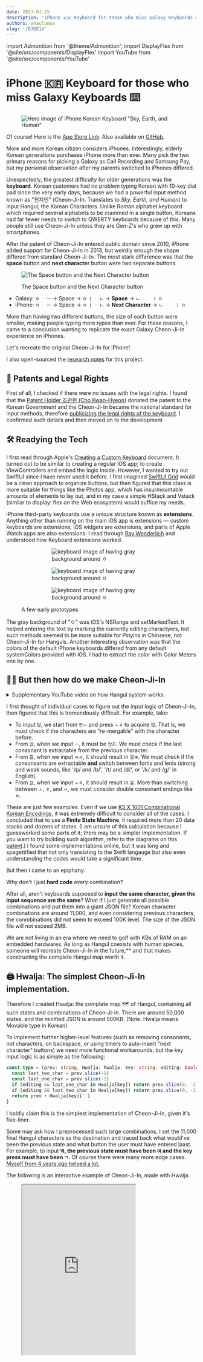 ```yaml
---
date: 2023-01-25
description: 'iPhone 🇰🇷 Keyboard for those who miss Galaxy Keyboards ⌨️'
authors: anaclumos
slug: '/D7DE14'
---
```


import Admonition from '@theme/Admonition';
import DisplayFlex from '@site/src/components/DisplayFlex'
import YouTube from '@site/src/components/YouTube'

# iPhone 🇰🇷 Keyboard for those who miss Galaxy Keyboards ⌨️


<figure>

![Hero image of iPhone Korean Keyboard "Sky, Earth, and Human"](7B584A.png)


</figure>

<Admonition type="info" title="Give me the App Store Link first" icon="💎">

Of course! Here is the [App Store Link](https://apps.apple.com/app/id/1666355842).
Also available on [GitHub](https://github.com/anaclumos/sky-earth-human).

</Admonition>

More and more Korean citizen considers iPhones.
Interestingly, elderly Korean generations purchases iPhone more than ever.
Many pick the two primary reasons for picking a Galaxy as Call Recording and Samsung Pay,
but my personal observation after my parents switched to iPhones differed.

Unexpectedly, the greatest difficulty for older generations was the **keyboard**.
Korean customers had no problem typing Korean with 10-key dial pad since the very early days,
because we had a powerful input method known as "천지인" (Cheon-Ji-In. Translates to _Sky, Earth, and Human_) to input Hangul, the Korean Characters.
Unlike Roman alphabet keyboard which required several alphabets to be crammed in a single button,
Koreans had far fewer needs to switch to QWERTY keyboards because of this.
Many people still use Cheon-Ji-In unless they are Gen-Z's who grew up with smartphones.

After the patent of Cheon-Ji-In entered public domain since 2010,
iPhone added support for Cheon-Ji-In in 2013, but weirdly enough the shape differed from standard Cheon-Ji-In.
The most stark difference was that the **space** button and **next character** button were two separate buttons.


<figure>

![The Space button and the Next Character button](2DCA95.png)


<figcaption>The Space button and the Next Character button</figcaption>
</figure>

<Admonition type="info" title='For example, to type "오 안녕"...' icon="💎">

- Galaxy: `ㅇ` `ᆞ` `ㅡ` → Space → `ㅇ` `ㅣ` `ᆞ` `ㄴ` → **Space** → `ㄴ` `ᆞ` `ᆞ` `ㅣ` `ㅇ`
- iPhone: `ㅇ` `ᆞ` `ㅡ` → Space → `ㅇ` `ㅣ` `ᆞ` `ㄴ` → **Next Character** → `ㄴ` `ᆞ` `ᆞ` `ㅣ` `ㅇ`

</Admonition>

More than having two different buttons, the size of each button were smaller,
making people typing more typos than ever.
For these reasons, I came to a conclusion wanting to replicate the exact Galaxy Cheon-Ji-In experience on iPhones.

<Admonition type="info" title="Goal" icon="💎">

Let's recreate the original Cheon-Ji-In for iPhone!

</Admonition>

<Admonition type="tip" title="Extra Tip" icon="🍯">

I also open-sourced the [research notes](/r/C222D1) for this project.

</Admonition>

## 📜 Patents and Legal Rights

First of all, I checked if there were no issues with the legal rights.
I found that the [Patent Holder 조관현 (Cho Kwan-Hyeon)](https://doi.org/10.8080/1019960047925) donated the patent to the Korean Government
and the Cheon-Ji-In became the national standard for input methods, therefore [publicizing the legal rights of the keyboard](https://www.korea.kr/news/policyBriefingView.do?newsId=148700827).
I confirmed such details and then moved on to the development

## 🛠 Readying the Tech

I first read through Apple's [Creating a Custom Keyboard](https://developer.apple.com/documentation/uikit/keyboards_and_input/creating_a_custom_keyboard) document.
It turned out to be similar to creating a regular iOS app; to create ViewControllers and embed the logic inside.
However, I wanted to try out SwiftUI since I have never used it before.
I first imagined [SwiftUI Grid](https://developer.apple.com/documentation/swiftui/grid) would be a clean approach to organize buttons,
but then figured that this class is more suitable for things like the Photos app, which has insurmountable amounts of elements to lay out,
and in my case a simple HStack and Vstack (similar to display: flex on the Web ecosystem) would suffice my needs.

iPhone third-party keyboards use a unique structure known as **extensions**.
Anything other than running on the main iOS app is extensions — custom keyboards are extensions, iOS widgets are extensions, and parts of Apple Watch apps are also extensions.
I read through [Ray Wenderlich](https://www.kodeco.com/49-custom-keyboard-extensions-getting-started) and understood how Keyboard extensions worked.

<figure>

<DisplayFlex>

<figure>


<figure>

![keyboard image of having gray background around `ㅇ`](85D135.png)


</figure>

</figure>

<figure>


<figure>

![keyboard image of having gray background around `ㅇ`](B9DE45.png)


</figure>

</figure>

<figure>


<figure>

![keyboard image of having gray background around `ㅇ`](A02D58.png)


</figure>

</figure>

</DisplayFlex>

<figcaption>

A few early prototypes

</figcaption>

</figure>

The gray background of "ㅇ" was iOS's NSRange and setMarkedText.
It helped entering the text by marking the currently editing charactyers,
but such methods seemed to be more suitable for Pinyins in Chinsese, not Cheon-Ji-In for Hanguls.
Another interesting observation was that the colors of the default iPhone keyboards differed from any default systemColors provided with iOS.
I had to extract the color with Color Meters one by one.

## 😶‍🌫️ But then how do we make Cheon-Ji-In

<details>
<summary>Supplementary YouTube video on how Hangul system works.</summary>

<YouTube id="t_YsTEhcTpo"/>

</details>

I first thought of individual cases to figure out the input logic of Cheon-Ji-In,
then figured that this is tremendously difficult.
For example, take:

- To input `않`, we start from `안ㅅ` and press `ㅅㅎ` to acquire `않`. That is, we must check if the characters are "re-mergable" with the character before.
- From `앉`, when we input `ㅡ`, it must be `안즈`. We must check if the last consonant is extractable from the previous character.
- From `깚`, when we input `ㅂㅍ`, it should result in `깔ㅃ`. We must check if the consonsants are extractable **and** switch between fortis and lenis (strong and weak sounds, like '/p/ and /b/', '/t/ and /d/', or '/k/ and /ɡ/' in English).
- From `갌`, when we input `ㅅㅎ`, it should result in `갏`. More than switching between `ㅅ`, `ㅎ`, and `ㅆ`, we must consider double consonant endings like `ㄽ`.

These are just few examples. Even if we use [KS X 1001 Combinational Korean Encodings](https://en.wikipedia.org/wiki/KS_X_1001),
it was extremely difficult to consider all of the cases.
I concluded that to use a **Finite State Machine**, it required more than 20 data stacks and dozens of states.
(I am unsure of this calculation because I guessworked some parts of it; there may be a simpler implementation. If you want to try building such algorithm, refer to the diagrams on this [patent](https://patents.google.com/patent/KR20000049347A/ko).)
I found some implementations online, but it was long and spagettified that not only translating to the Swift langauge but also even understanding the codes would take a significant time.

But then I came to an epiphany:

<Admonition type="info" title='If there are too many cases' icon="💎">

Why don't I just **hard code** every combination?

</Admonition>

After all, aren't keyboards supposed to **input the same character, given the input sequence are the same**?
What if I just generate all possible combinations and put them into a giant JSON file?
Korean character combinations are around 11,000, and even considering previous characters, the conmbinations did not seem to exceed 100K level.
The size of the JSON file will not exceed 2MB.

We are not living in an era where we need to golf with KBs of RAM on an embedded hardwares.
As long as Hangul coexists with human species, someone will recreate Cheon-Ji-In in the future,\*\*
and that makes constructing the complete Hangul map worth it.

## 🖨️ Hwalja: The simplest Cheon-Ji-In implementation.

Therefore I created Hwalja: the complete map 🗺️ of Hangul, containing all such states and combinations of Cheon-Ji-In.
There are around 50,000 states, and the minified JSON is around 500KB.
(Note: Hwalja means Movable type in Korean)

To implement further higher-level features
(such as removing consonants, not characters, on backspace, or using timers to auto-insert "next character" buttons)
we need more functional workarounds,
but the key input logic is as simple as the following:

```ts
const type = (prev: string, Hwalja: hwalja, key: string, editing: boolean) => {
  const last_two_char = prev.slice(-1)
  const last_one_char = prev.slice(-2)
  if (editing && last_one_char in Hwalja[key]) return prev.slice(0, -2) + Hwalja[key][last_one_char]
  if (editing && last_two_char in Hwalja[key]) return prev.slice(0, -1) + Hwalja[key][last_two_char]
  return prev + Hwalja[key]['']
}
```

I boldly claim this is the simplest implementation of Cheon-Ji-In, given it's five-liner.

Some may ask how I preprocessed such large combinations,
I set the 11,000 final Hangul characters as the destination
and traced back what would've been the previous state and what button the user must have entered laast.
For example, to input **`역`, the previous state must have been `여` and the key press must have been `ㄱ`.**
Of course there were many more edge cases.
[Myself from 4 years ago helped a lot.](https://github.com/anaclumos/hangulbreak/blob/master/Python/HangulDecomposeModule.py)

<Admonition type="tip" title="Let's try!" icon="🧪">
The following is an interactive example of Cheon-Ji-In, made with Hwalja.
</Admonition>

<figure>

<iframe src="https://hwalja.cho.sh/" title="Hwalja Demo" height="450"/>

<figcaption>

[I open-sourced Hwalja for platform-agnostic usage.](https://github.com/anaclumos/hwalja)<br/>Let's try out with the above demo!

</figcaption>
</figure>

<Admonition type="info" title='Hwalja is' icon="💎">
the <strong>simplest</strong> implementation, not the <strong>lightest</strong>. Don't be mistaken.
</Admonition>

<details>
<summary>Can't we use combinatory Hangul sets and normalize the combinations to reduce the case count?</summary>

On the Hwalja project, Engineer 이성광 (Lee Sung-kwang) pointed out that [using Normalization Form D and decomposing consonants will reduce the case count.](https://www.facebook.com/groups/codingeverybody/posts/8942515352455588/?comment_id=8946907612016362)
I only considered Normalization Form D, but Engineer 이성광 is correct on that.
For example, we decompose `안녕` as `안 ᄂᆞᆞㅣㅇ` and use Hwalja to gather `ᆞᆞㅣ` into `ㅕ`, then normalize `ㄴㅕㅇ` into `녕`.

I decided to maintain Hwalja's current approach.
Hwalja aims to be the **most easiest and simplest Cheon-Ji-In implementation**,
and the current approach enables developers to stick with `substring` and `replace`.
If I add dependencies on Normalization Form D and Unicode Normalization,
the Hwalja project may be lighter,
but the developers using Hwalja must add additional handlers for Normalizations.
I created Hwalja because using Automata and Finite State Machines had a steep learning curves,
and thus requiring any learning curves to use Hwalja violates the original purpose.
Also, the final minified version is already standing at 500KB,
not to much to be worried about in size for an input engine.

</details>

## 🤖 Implementing Keyboard Autocompletes.

The reason Cheon-Ji-In users can type in blazing speeds
is because of their actively use [autocompleted texts](https://support.apple.com/ko-kr/guide/iphone/iphd4ea90231/ios) (Apple QuickType).
These autocompleted texts [continuously learn](https://developer.apple.com/design/human-interface-guidelines/technologies/machine-learning/roles/) from the user to assist typings.

Fortunately, Apple's UIKit supports [UITextChecker](https://developer.apple.com/documentation/uikit/uitextchecker)
which frees us from going down to Core ML and Neural Engine level.
Korean is also supported, and we can use `learnWord()` and `unlearnWord()` to record data on user activities.

```swift
import UIKit

let uiTextChecker = UITextChecker()
let input = "행복하"
let guesses = uiTextChecker.completions(
    forPartialWordRange: NSRange(location: 0, length: input.count),
    in: input,
    language: "ko-KR"
)

/*
[
  "행복한", "행복합니다", "행복하게", "행복할", "행복하다", "행복하고", "행복하지",
  "행복하다고", "행복하다는", "행복하기", "행복하면", "행복할까", "행복하길",
  "행복함을", "행복하기를", "행복함", "행복하니", "행복한테", "행복하자", "행복하네"
]
*/

```

I used such features to implement the autocomplete feature.
Sometimes the flow feels unnatural or the keyboard does not suggests anything at all,
but this is a perfect implementation for an MVP.


<figure>

![Happy 2023 💙](8E6907.jpeg)


<figcaption>Happy 2023 💙</figcaption>
</figure>

## ⌨️ Advancing Keyboard Functionalities

Cheon-Ji-In, rooting from the 10-key keypad, has many higher level functionalities,
such as long-pressing backspace to delete multiple characters until you release the key,
or holding any key to input the corresponding number key.
I used Swift's closure to extend the keyboard component.

<figure>

```swift
struct KeyboardButton: View {
  var onPress: () -> Void
  var onLongPress: () -> Void
  var onLongPressFinished: () -> Void
  var body: some View {
    Button(action: {})
      .simultaneousGesture(
        DragGesture(minimumDistance: 0) // <-- A
          .onChanged { _ in
            // Code to be executed when long pressed or dragged
            onLongPress()
          }
          .onEnded { _ in
            // When long press or drag gesture finishes
            onLongPressFinished()
          }
      )
      .highPriorityGesture(
        TapGesture()
          .onEnded { _ in
            // Code to be executed on tap
            onPress()
          }
      )
  }
}
```

</figure>

<figcaption>

Code simplified for explanation. [KeyboardButton.swift](https://github.com/anaclumos/sky-earth-human/blob/main/keyboard/KeyboardButton.swift)

</figcaption>

I found an ingenious implementation on the part marked A.
With this, I can successfully implement two features with one code.

- Flicking(swiping) on a button to input numbers.
- Long-pressing on a button to input numbers.

It utilizes iOS's behavior when the minimumDistance of DragGesture is set to 0,
iOS cancels the highPriorityGesture when it recognizes long-press,
and falls back to DragGesture.

Furthermore, I used [Combine](https://developer.apple.com/documentation/combine) introduced with iOS13.
Combine Framework is a Declarative Swift API to implement asynchronous operations.
With this, we can create timers to implement "long press backspace" action.

<figure>

```swift
struct DeleteButton: View {
  @State var timer: AnyCancellable?
  var body: some View {
    KeyboardButton(systemName: "delete.left.fill", primary: false, action: {
      // on tap, execute the default delete action.
      options.deleteAction()
    },
    onLongPress: {
      // when long pressed, create a timer that will trigger every 0.1 seconds.
      timer = Timer.publish(every: 0.1, on: .main, in: .common)
        .autoconnect()
        .sink { _ in
          // while pressing the button, execute the delete action every 0.1 seconds.
          options.deleteAction()
        }
    },
    onLongPressFinished: {
      // when the long press finishes, cancel the timer.
      timer?.cancel()
    })
  }
}
```

<figcaption>

Code simplified for explanation. [HangulView.swift](https://github.com/anaclumos/sky-earth-human/blob/main/keyboard/HangulView.swift)

</figcaption>

</figure>

With these codes, I implemented special functionalities using long-press or drag gestures.

## 🦾 Accessibility and Usabilities

I added a few useful accessibility features.
For example, if the user enabled "Bold Text", the keyboard button will reflect such chagnge.
The following code implements such behavior.

```swift
let fontWeight: UIAccessibility.isBoldTextEnabled ? .bold : .regular
```

<DisplayFlex>


<figure>

![Bold Text Enabled](68C6BB.png)


<figcaption>Bold Text Enabled</figcaption>
</figure>


<figure>

![Bold Text Disabled](F93D1B.png)


<figcaption>Bold Text Disabled</figcaption>
</figure>

</DisplayFlex>

Also I found one feature particularly inspirational.
This keyboard is primarily for those who came from Galaxy Android devices,
which has a "back" button the the bottom right corner.
Galaxy users will dismiss the keyboard with the "back" button.
So I placed the keyboard dismiss button on the bottom right corner to resemble such behavior.


<figure>

![Pressing the bottom right corner button will dismiss the keyboard.](ADBBB1.gif)


<figcaption>Pressing the bottom right corner button will dismiss the keyboard.</figcaption>
</figure>

## 🧑🏻‍🎨 Using Midjourney to create the App image

<figure>


<figure>

![Midjourney Images](69A76A.png)


</figure>

<figcaption>

Images created with Midjourney

</figcaption>

</figure>

I used Midjourney, a text-to-image AI, to create the app icon.
These are called prompt engineering, but I just found drawing paintings with various keywords very amusing.

## ☁️ CI/CD with Xcode Cloud

Finally, I built CI/CD using Xcode Cloud, which was released in 2022.
If you use this, it's like if you push your React code to GitHub, Vercel will build and deploy it on its own.
iOS apps are compiled and stored on the Apple Xcode Cloud servers.
In the case of Apple iPhone apps, there is App Store review process, so it is not completely automatically distributed
(you still have to select a build in the App Store console and hit the Request Review button)
but it's a lot easier than previously having to create an archive file in Xcode and manually upload it.

<DisplayFlex>

<figure>


<figure>

![You can check the build linked with GitHub in the App Store console.](C387F9.png)


<figcaption>You can check the build linked with GitHub in the App Store console.</figcaption>
</figure>

</figure>

<figure>


<figure>

![It also supports Push Notifications.](E0B0FF.png)


<figcaption>It also supports Push Notifications.</figcaption>
</figure>

</figure>

</DisplayFlex>

## 🏁 Finishing up

It's been a while since I've been developing for iOS; it was a thrilling experience.
It felt like the iOS platform had matured a lot.
In particular, while working on Hwalja, I felt that **Hangul was so meticulously engineered**.
Most of all, I felt good because I made this app for my parents as a present.
Ending the article by attaching the links.

<Admonition type="info" title="A 5-star review on the App Store and a star on GitHub helps me a lot!" icon="💙">

- [App Store](https://apps.apple.com/app/id/1666355842)
- [GitHub Repo](https://github.com/anaclumos/sky-earth-human)
- [Subproject "Hwalja" GitHub Repo](https://github.com/anaclumos/hwalja)

</Admonition>
